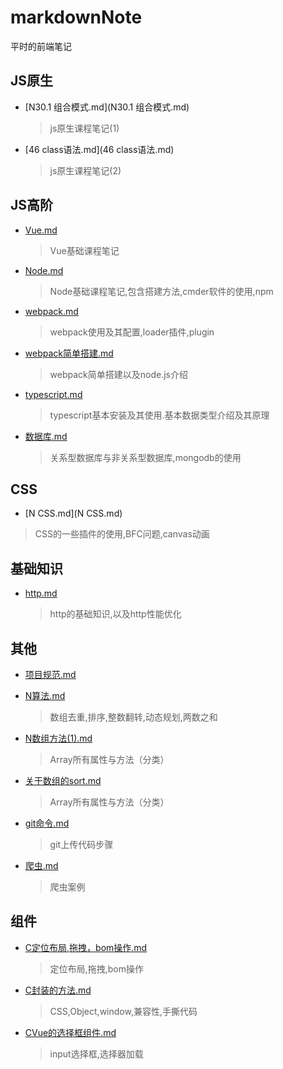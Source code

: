 # markdownNote
平时的前端笔记

## JS原生

-   [N30.1 组合模式.md](N30.1 组合模式.md) 

    > js原生课程笔记(1)

-   [46 class语法.md](46 class语法.md) 

    > js原生课程笔记(2)

## JS高阶

-  [Vue.md](Vue.md) 

    > Vue基础课程笔记

-  [Node.md](Node.md) 

   > Node基础课程笔记,包含搭建方法,cmder软件的使用,npm

-  [webpack.md](webpack.md) 

   > webpack使用及其配置,loader插件,plugin

-  [webpack简单搭建.md](webpack简单搭建.md) 

   > webpack简单搭建以及node.js介绍

-  [typescript.md](typescript.md) 

   > typescript基本安装及其使用.基本数据类型介绍及其原理
   
-   [数据库.md](数据库.md) 

    > 关系型数据库与非关系型数据库,mongodb的使用

## CSS

-  [N CSS.md](N CSS.md) 

  > CSS的一些插件的使用,BFC问题,canvas动画

## 基础知识

- [http.md](http.md) 

  > http的基础知识,以及http性能优化

## 其他 

-  [项目规范.md](项目规范.md) 

-  [N算法.md](N算法.md) 

   > 数组去重,排序,整数翻转,动态规划,两数之和

-  [N数组方法(1).md](N数组方法(1).md) 

   > Array所有属性与方法（分类）

-  [关于数组的sort.md](关于数组的sort.md) 

   > Array所有属性与方法（分类）

-  [git命令.md](git命令.md) 

   > git上传代码步骤

-  [爬虫.md](爬虫.md) 

   > 爬虫案例

## 组件

-  [C定位布局,拖拽，bom操作.md](C定位布局,拖拽，bom操作.md) 

   > 定位布局,拖拽,bom操作

-  [C封装的方法.md](C封装的方法.md) 

   > CSS,Object,window,兼容性,手撕代码

-  [CVue的选择框组件.md](CVue的选择框组件.md) 

   > input选择框,选择器加载

